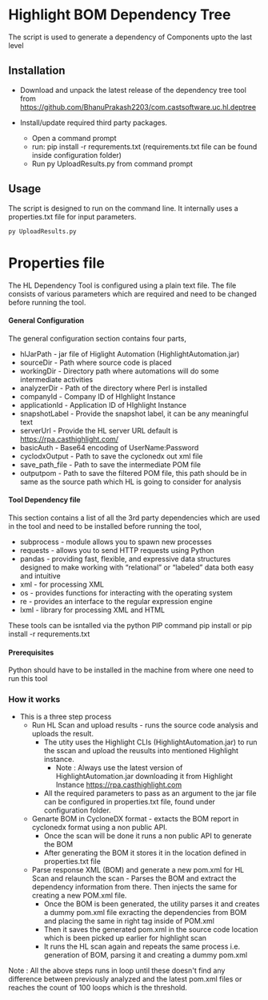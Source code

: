 # Highlight BOM Dependency Tree
The script is used to generate a dependency of Components upto the last level  

## Installation
* Download and unpack the latest release of the dependency tree tool from https://github.com/BhanuPrakash2203/com.castsoftware.uc.hl.deptree
   
* Install/update required third party packages. 
    * Open a command prompt 
    * run: pip install -r requrements.txt   (requirements.txt file can be found inside configuration folder)
    * Run py UploadResults.py from command prompt

## Usage
The script is designed to run on the command line. It internally uses a properties.txt file for input parameters.

    py UploadResults.py 

# Properties file
The HL Dependency Tool is configured using a plain text file.  The file consists of various parameters which are required and need to be changed before running the tool.  
#### General Configuration
The general configuration section contains four parts,  
* hlJarPath - jar file of Higlight Automation (HighlightAutomation.jar)
* sourceDir - Path where source code is placed
* workingDir - Directory path where automations will do some intermediate activities
* analyzerDir - Path of the directory where Perl is installed
* companyId - Company ID of HIghlight Instance
* applicationId - Application ID of HIghlight Instance
* snapshotLabel - Provide the snapshot label, it can be any meaningful text
* serverUrl - Provide the HL server URL default is https://rpa.casthighlight.com/
* basicAuth - Base64 encoding of UserName:Password
* cyclodxOutput - Path to save the cyclonedx out xml file
* save_path_file - Path to save the intermediate POM file
* outputpom - Path to save the filtered POM file, this path should be in same as the source path which HL is going to consider for analysis

#### Tool Dependency file
This section contains a list of all the 3rd party dependencies which are used in the tool and need to be installed before running the tool,  
* subprocess - module allows you to spawn new processes
* requests - allows you to send HTTP requests using Python
* pandas - providing fast, flexible, and expressive data structures designed to make working with “relational” or “labeled” data both easy and intuitive
* xml -  for processing XML
* os - provides functions for interacting with the operating system
* re -  provides an interface to the regular expression engine
* lxml -  library for processing XML and HTML

These tools can be isntalled via the python PIP command 
pip install <COMPONENT NAME> or  pip install -r requrements.txt

#### Prerequisites
Python should have to be installed in the machine from where one need to run this tool

### How it works
* This is a three step process
   * Run HL Scan and upload results - runs the source code analysis and uploads the result.
      * The utity uses the Highlight CLIs (HighlightAutomation.jar) to run the sscan and upload the reusults into mentioned Highlight instance.
         * Note : Always use the latest version of HighlightAutomation.jar downloading it from Highlight Instance https://rpa.casthighlight.com
      * All the required parameters to pass as an argument to the jar file can be configured in properties.txt file, found under configuration folder.
   * Genarte BOM in CycloneDX format - extacts the BOM report in cyclonedx format using a non public API.
      * Once the scan will be done it runs a non public API to generate the BOM
      * After generating the BOM it stores it in the location defined in properties.txt file
   * Parse response XML (BOM) and generate a new pom.xml for HL Scan and relaunch the scan - Parses the BOM and extract the dependency information from there. Then          injects the same for creating a new POM.xml file.
      * Once the BOM is been generated, the utility parses it and creates a dummy pom.xml file exracting the dependencies from BOM and placing the same in right tag           inside of POM.xml   
      * Then it saves the generated pom.xml in the source code location which is been picked up earlier for highlight scan
      * It runs the HL scan again and repeats the same process i.e. generation of BOM, parsing it and creating a dummy pom.xml
   
Note : All the above steps runs in loop until these doesn't find any difference between previously analyzed and the latest pom.xml files or reaches the count of 100 loops which is the threshold.


